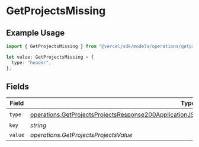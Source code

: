 # GetProjectsMissing

## Example Usage

```typescript
import { GetProjectsMissing } from "@vercel/sdk/models/operations/getprojects.js";

let value: GetProjectsMissing = {
  type: "header",
};
```

## Fields

| Field                                                                                                                                                                                                                            | Type                                                                                                                                                                                                                             | Required                                                                                                                                                                                                                         | Description                                                                                                                                                                                                                      |
| -------------------------------------------------------------------------------------------------------------------------------------------------------------------------------------------------------------------------------- | -------------------------------------------------------------------------------------------------------------------------------------------------------------------------------------------------------------------------------- | -------------------------------------------------------------------------------------------------------------------------------------------------------------------------------------------------------------------------------- | -------------------------------------------------------------------------------------------------------------------------------------------------------------------------------------------------------------------------------- |
| `type`                                                                                                                                                                                                                           | [operations.GetProjectsProjectsResponse200ApplicationJSONResponseBodyProjectsSecurityFirewallRoutesType](../../models/operations/getprojectsprojectsresponse200applicationjsonresponsebodyprojectssecurityfirewallroutestype.md) | :heavy_check_mark:                                                                                                                                                                                                               | N/A                                                                                                                                                                                                                              |
| `key`                                                                                                                                                                                                                            | *string*                                                                                                                                                                                                                         | :heavy_minus_sign:                                                                                                                                                                                                               | N/A                                                                                                                                                                                                                              |
| `value`                                                                                                                                                                                                                          | *operations.GetProjectsProjectsValue*                                                                                                                                                                                            | :heavy_minus_sign:                                                                                                                                                                                                               | N/A                                                                                                                                                                                                                              |
